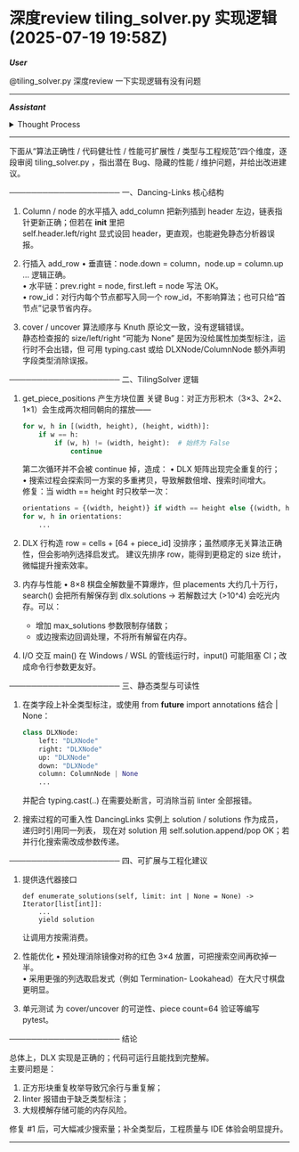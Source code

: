 <!-- Generated by SpecStory -->

# 深度review tiling_solver.py 实现逻辑 (2025-07-19 19:58Z)

_**User**_

@tiling_solver.py 深度review 一下实现逻辑有没有问题

---

_**Assistant**_

<think><details><summary>Thought Process</summary>**Reviewing implementation logic**

The user wants me to deeply review the implementation logic in `tiling_solver.py` for issues. I see there are linter errors related to attributes being None, so they'll likely need suggestions or fixes. I should analyze the entire file thoroughly, looking for logical errors, potential performance issues, and correctness, specifically in areas like the DLX implementation and node linking. I’ll focus on providing actionable suggestions, such as properly handling references and ensuring pointers are correctly set.
**Inspecting code logic**

I'm quickly reviewing the code for the `DLXNode` class and its derivatives. I noticed potential issues with the linking logic, especially in the `DancingLinks` class. For example, the initialization of header references needs proper handling. The `add_column` method should manage its pointers correctly, and I'm concerned with how it functions when only the header exists. The `add_row` method is also interesting since it connects nodes in a way that could certainly lead to issues with circular references. There are linter complaints about attributes being None, but it looks like static typing is the real culprit here.
**Investigating potential bugs**

I see there's a possible bug in the uncover method where it incorrectly assigns pointers for node `j`. The intended behavior is to properly reinsert `j` between its up and down neighbors, but the code seems to create confusion with assignments. 

In the cover method, pointer assignments are clearer. It appears they compute column sizes and row IDs correctly, tracking reference IDs for nodes efficiently. The total cell calculations look accurate, totaling 64 cells covered, matching the board size. However, I should ensure they properly handle non-square pieces to avoid duplicates accurately.</details></think>

---

下面从“算法正确性 / 代码健壮性 / 性能可扩展性 / 类型与工程规范”四个维度，逐段审阅 tiling_solver.py ，指出潜在 Bug、隐藏的性能 / 维护问题，并给出改进建议。

────────────────────
一、Dancing-Links 核心结构

1. Column / node 的水平插入
   add_column 把新列插到 header 左边，链表指针更新正确；但若在 __init__ 里把  
   self.header.left/right 显式设回 header，更直观，也能避免静态分析器误报。

2. 行插入 add_row
   • 垂直链：node.down = column，node.up = column.up … 逻辑正确。  
   • 水平链：prev.right = node, first.left = node 写法 OK。  
   • row_id：对行内每个节点都写入同一个 row_id，不影响算法；也可只给“首节点”记录节省内存。

3. cover / uncover
   算法顺序与 Knuth 原论文一致，没有逻辑错误。  
   静态检查报的 size/left/right “可能为 None” 是因为没给属性加类型标注，运行时不会出错，但
   可用 typing.cast 或给 DLXNode/ColumnNode 额外声明字段类型消除误报。

────────────────────
二、TilingSolver 逻辑

1. get_piece_positions 产生方块位置
   关键 Bug：对正方形积木（3×3、2×2、1×1）会生成两次相同朝向的摆放——
   ```python
   for w, h in [(width, height), (height, width)]:
       if w == h:
           if (w, h) != (width, height):  # 始终为 False
               continue
   ```
   第二次循环并不会被 continue 掉，造成：
   • DLX 矩阵出现完全重复的行；  
   • 搜索过程会探索同一方案的多重拷贝，导致解数倍增、搜索时间增大。  
   修复：当 width == height 时只枚举一次：
   ```python
   orientations = {(width, height)} if width == height else {(width, height), (height, width)}
   for w, h in orientations:
       ...
   ```

2. DLX 行构造
   row = cells + [64 + piece_id] 没排序；虽然顺序无关算法正确性，但会影响列选择启发式。
   建议先排序 row，能得到更稳定的 size 统计，微幅提升搜索效率。

3. 内存与性能
   • 8×8 棋盘全解数量不算爆炸，但 placements 大约几十万行，search() 会把所有解保存到
     dlx.solutions → 若解数过大 (>10^4) 会吃光内存。可以：
     - 增加 max_solutions 参数限制存储数；  
     - 或边搜索边回调处理，不将所有解留在内存。

4. I/O 交互
   main() 在 Windows / WSL 的管线运行时，input() 可能阻塞 CI；改成命令行参数更友好。

────────────────────
三、静态类型与可读性

1. 在类字段上补全类型标注，或使用 from __future__ import annotations 结合 | None：
   ```python
   class DLXNode:
       left: "DLXNode"
       right: "DLXNode"
       up: "DLXNode"
       down: "DLXNode"
       column: ColumnNode | None
       ...
   ```
   并配合 typing.cast(..) 在需要处断言，可消除当前 linter 全部报错。

2. 搜索过程的可重入性
   DancingLinks 实例上 solution / solutions 作为成员，递归时引用同一列表，
   现在对 solution 用 self.solution.append/pop OK；若并行化搜索需改成参数传递。

────────────────────
四、可扩展与工程化建议

1. 提供迭代器接口
   ```
   def enumerate_solutions(self, limit: int | None = None) -> Iterator[list[int]]:
       ...
       yield solution
   ```
   让调用方按需消费。

2. 性能优化
   • 预处理消除镜像对称的红色 3×4 放置，可把搜索空间再砍掉一半。  
   • 采用更强的列选取启发式（例如 Termination- Lookahead）在大尺寸棋盘更明显。

3. 单元测试
   为 cover/uncover 的可逆性、piece count=64 验证等编写 pytest。

────────────────────
结论

总体上，DLX 实现是正确的；代码可运行且能找到完整解。  
主要问题是：
1) 正方形块重复枚举导致冗余行与重复解；  
2) linter 报错由于缺乏类型标注；  
3) 大规模解存储可能的内存风险。

修复 #1 后，可大幅减少搜索量；补全类型后，工程质量与 IDE 体验会明显提升。

---

